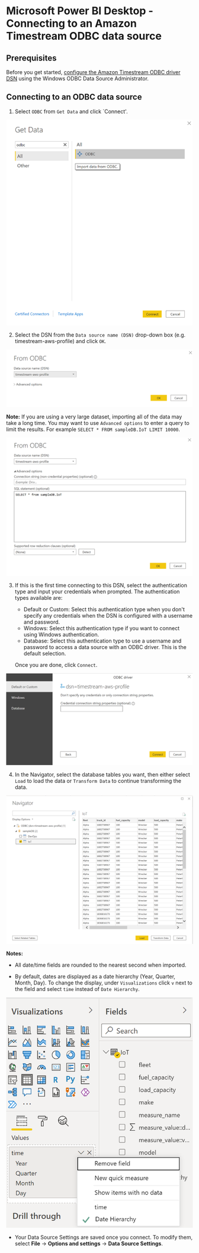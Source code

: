 # Microsoft Power BI Desktop - Connecting to an Amazon Timestream ODBC data source

## Prerequisites
Before you get started, [configure the Amazon Timestream ODBC driver DSN](windows-dsn-configuration.md) using the Windows ODBC Data Source Administrator. 

## Connecting to an ODBC data source

1. Select `ODBC` from `Get Data` and click `Connect'.

![PowerBI ODBC select](../images/get_data_odbc.png)

2. Select the DSN from the `Data source name (DSN)` drop-down box (e.g. timestream-aws-profile) and click `OK`.

![PowerBI ODBC DSN select](../images/from_odbc.png)

   **Note:** If you are using a very large dataset, importing all of the data may take a long time. You may want to use `Advanced options` to enter a query to limit the results. For example `SELECT * FROM sampleDB.IoT LIMIT 10000`.

![PowerBI Advanced](../images/from_odbc_advanced.png)

3. If this is the first time connecting to this DSN, select the authentication type and input your credentials when prompted. The authentication types available are:

    * Default or Custom: Select this authentication type when you don't specify any credentials when the DSN is configured with a username and password.
    * Windows: Select this authentication type if you want to connect using Windows authentication.
    * Database: Select this authentication type to use a username and password to access a data source with an ODBC driver. This is the default selection.

   Once you are done, click `Connect`.

![PowerBI Connect Popup](../images/odbc_connect.png)

4. In the Navigator, select the database tables you want, then either select `Load` to load the data or `Transform Data` to continue transforming the data.

![PowerBI ODBC Navigator](../images/odbc_navigator.png)

**Notes:**

* All date/time fields are rounded to the nearest second when imported.

* By default, dates are displayed as a date hierarchy (Year, Quarter, Month, Day). To change the display, under `Visualizations` click `v` next to the field and select `time` instead of `Date Hierarchy`.

![PowerBI Change Time Display](../images/change_date_time_display.png)

* Your Data Source Settings are saved once you connect. To modify them, select **File** -> **Options and settings** -> **Data Source Settings**.